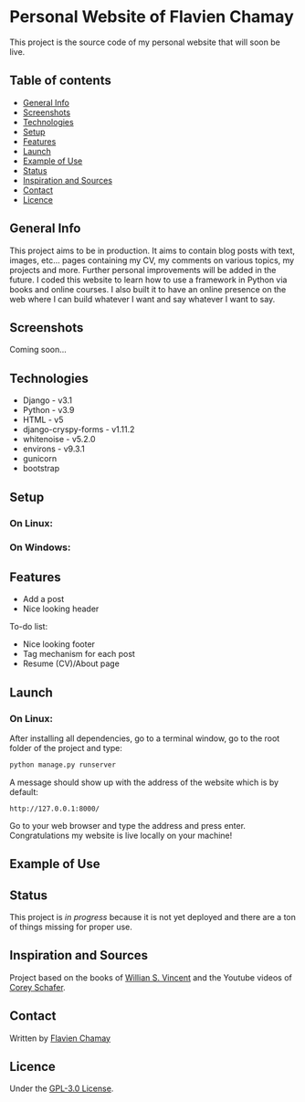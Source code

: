# Personal Website of Flavien Chamay
This project is the source code of my personal website that will soon be live.

## Table of contents
* [General Info](#general-info)
* [Screenshots](#screenshots)
* [Technologies](#technologies)
* [Setup](#setup)
* [Features](#features)
* [Launch](#launch)
* [Example of Use](#example-of-use)
* [Status](#status)
* [Inspiration and Sources](#inspiration-and-sources)
* [Contact](#contact)
* [Licence](#licence)

## General Info
This project aims to be in production. It aims to contain blog posts with text, images, etc... pages containing my CV, my comments on various topics, my projects and more. Further personal improvements will be added in the future. I coded this website to learn how to use a framework in Python via books and online courses. I also built it to have an online presence on the web where I can build whatever I want and say whatever I want to say.

## Screenshots
Coming soon...

## Technologies
* Django - v3.1
* Python - v3.9
* HTML - v5
* django-cryspy-forms - v1.11.2
* whitenoise - v5.2.0
* environs - v9.3.1
* gunicorn
* bootstrap

## Setup

### On Linux:

### On Windows:

## Features
* Add a post
* Nice looking header

To-do list:
* Nice looking footer
* Tag mechanism for each post
* Resume (CV)/About page

## Launch

### On Linux:
After installing all dependencies, go to a terminal window, go to the root folder of the project and type:
```bash
python manage.py runserver
```
A message should show up with the address of the website which is by default:
```
http://127.0.0.1:8000/
```
Go to your web browser and type the address and press enter. Congratulations my website is live locally on your machine!

## Example of Use

## Status
This project is _in progress_ because it is not yet deployed and there are a ton of things missing for proper use.

## Inspiration and Sources
Project based on the books of [Willian S. Vincent](https://github.com/wsvincent) and the Youtube videos of [Corey Schafer](https://github.com/CoreyMSchafer).

## Contact
Written by [Flavien Chamay](mailto:flavien.chamay@protonmail.com)

## Licence
Under the [GPL-3.0 License](https://github.com/flavienChamay/flavienchamay-personal-website/blob/main/LICENSE).
